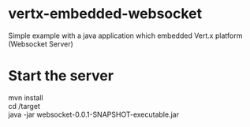 vertx-embedded-websocket
========================

Simple example with a java application which embedded Vert.x platform (Websocket Server)


Start the server
=====================
mvn install<br>
cd /target<br>
java -jar websocket-0.0.1-SNAPSHOT-executable.jar
